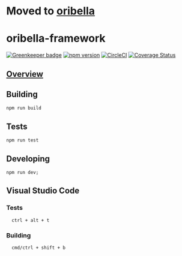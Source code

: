 # Moved to [oribella](https://github.com/oribella/oribella)

# oribella-framework

[![Greenkeeper badge](https://badges.greenkeeper.io/oribella/framework.svg)](https://greenkeeper.io/)
[![npm version](https://badge.fury.io/js/oribella-framework.svg)](https://badge.fury.io/js/oribella-framework)
[![CircleCI](https://circleci.com/gh/oribella/framework.svg?style=shield)](https://circleci.com/gh/oribella/framework)
[![Coverage Status](https://coveralls.io/repos/github/oribella/framework/badge.svg)](https://coveralls.io/github/oribella/framework)

## [Overview](./docs/README.md)

## Building

```shell
npm run build
```

## Tests

```shell
npm run test
```

## Developing

```shell
npm run dev;
```

## Visual Studio Code

### Tests
```shell
  ctrl + alt + t
```

### Building
```shell
  cmd/ctrl + shift + b
```
